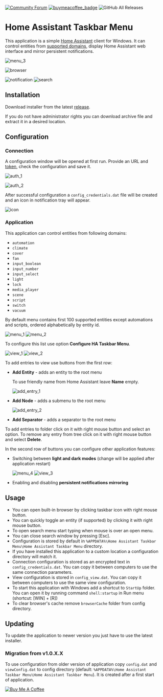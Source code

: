 [![Community Forum](https://img.shields.io/badge/Community-Forum-41BDF5.svg?style=popout)](https://community.home-assistant.io/t/home-assistant-taskbar-menu-for-windows)
[![buymeacoffee_badge](https://img.shields.io/badge/Donate-buymeacoffe-ff813f?style=flat)](https://www.buymeacoffee.com/PiotrMachowski)
![GitHub All Releases](https://img.shields.io/github/downloads/Piotrmachowski/Home-Assistant-Taskbar-Menu/total)

# Home Assistant Taskbar Menu

This application is a simple [Home Assistant](https://www.home-assistant.io/) client for Windows.
It can control entities from [supported domains](#application), display Home Assistant web interface and mirror persistent notifications.

![menu_3](https://github.com/PiotrMachowski/Home-Assistant-Taskbar-Menu/raw/master/Images/menu_3.png)

![browser](https://github.com/PiotrMachowski/Home-Assistant-Taskbar-Menu/raw/master/Images/browser.png)

![notification](https://github.com/PiotrMachowski/Home-Assistant-Taskbar-Menu/raw/master/Images/notification.png)
![search](https://github.com/PiotrMachowski/Home-Assistant-Taskbar-Menu/raw/master/Images/search.png)

## Installation

Download installer from the latest [release](https://github.com/PiotrMachowski/Home-Assistant-Taskbar-Menu/releases/latest).

If you do not have administrator rights you can download archive file and extract it in a desired location.

## Configuration

### Connection

A configuration window will be opened at first run. Provide an URL and [token](https://www.home-assistant.io/docs/authentication/#your-account-profile), check the configuration and save it.

![auth_1](https://github.com/PiotrMachowski/Home-Assistant-Taskbar-Menu/raw/master/Images/auth_1.png)

![auth_2](https://github.com/PiotrMachowski/Home-Assistant-Taskbar-Menu/raw/master/Images/auth_2.png)

After successful configuration a `config_credentials.dat` file will be created and an icon in notification tray will appear.

![icon](https://github.com/PiotrMachowski/Home-Assistant-Taskbar-Menu/raw/master/Images/icon.png)


### Application

This application can control entities from following domains:
* `automation`
* `climate`
* `cover`
* `fan`
* `input_boolean`
* `input_number`
* `input_select`
* `light`
* `lock`
* `media_player`
* `scene`
* `script`
* `switch`
* `vacuum`

By default menu contains first 100 supported entities except automations and scripts, ordered alphabetically by entity id.

![menu_1](https://github.com/PiotrMachowski/Home-Assistant-Taskbar-Menu/raw/master/Images/menu_1.png)
![menu_2](https://github.com/PiotrMachowski/Home-Assistant-Taskbar-Menu/raw/master/Images/menu_2.png)

To configure this list use option **Configure HA Taskbar Menu**.

![view_1](https://github.com/PiotrMachowski/Home-Assistant-Taskbar-Menu/raw/master/Images/view_1.png)
![view_2](https://github.com/PiotrMachowski/Home-Assistant-Taskbar-Menu/raw/master/Images/view_2.png)

To add entries to view use buttons from the first row:
* **Add Entity** - adds an entity to the root menu
  
  To use friendly name from Home Assistant leave **Name** empty.
  
  ![add_entry_1](https://github.com/PiotrMachowski/Home-Assistant-Taskbar-Menu/raw/master/Images/add_entry_1.png)
  
* **Add Node** - adds a submenu to the root menu

  ![add_entry_2](https://github.com/PiotrMachowski/Home-Assistant-Taskbar-Menu/raw/master/Images/add_entry_2.png)

* **Add Separator** - adds a separator to the root menu

To add entries to folder click on it with right mouse button and select an option.
To remove any entry from tree click on it with right mouse button and select **Delete**.

In the second row of buttons you can configure other application features:
* Switching between **light and dark modes** (change will be applied after application restart)  

  ![menu_4](https://github.com/PiotrMachowski/Home-Assistant-Taskbar-Menu/raw/master/Images/menu_4.png)
  ![view_3](https://github.com/PiotrMachowski/Home-Assistant-Taskbar-Menu/raw/master/Images/view_3.png)

* Enabling and disabling **persistent notifications mirroring**

## Usage

* You can open built-in browser by clicking taskbar icon with right mouse button.
* You can quickly toggle an entity (if supported) by clicking it with right mouse button.
* To open search menu start typing when mouse is over an open menu.
* You can close search window by pressing [Esc].
* Configuration is stored by default in `%APPDATA%\Home Assistant Taskbar Menu\Home Assistant Taskbar Menu` directory.
* If you have installed this application to a custom location a configuration directory will match it.
* Connection configuration is stored as an encrypted text in `config_credentials.dat`. 
You can copy it between computers to use the same connection parameters.
* View configuration is stored in `config_view.dat`.
You can copy it between computers to use the same view configuration.
* To start this application with Windows add a shortcut to `StartUp` folder. You can open it by running command `shell:startup` in Run menu (shortcut: [WIN] + [R])
* To clear browser's cache remove `browserCache` folder from config directory.


## Updating

To update the application to newer version you just have to use the latest installer.

### Migration from v1.0.X.X

To use configuration from older version of application copy `config.dat` and `viewConfig.dat` to config directory (default: `%APPDATA%\Home Assistant Taskbar Menu\Home Assistant Taskbar Menu`). It is created after a first start of application.


<a href="https://www.buymeacoffee.com/PiotrMachowski" target="_blank"><img src="https://bmc-cdn.nyc3.digitaloceanspaces.com/BMC-button-images/custom_images/orange_img.png" alt="Buy Me A Coffee" style="height: auto !important;width: auto !important;" ></a>
